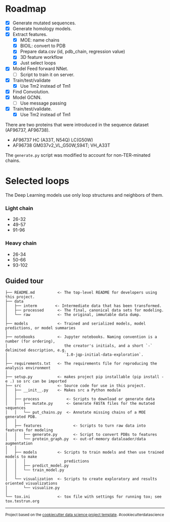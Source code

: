 # Roadmap

* [x] Generate mutated sequences.
* [x] Generate homology models.
* [X] Extract features.
  * [x] MOE: name chains
  * [x] BIOIL: convert to PDB
  * [x] Prepare data.csv (id, pdb_chain, regression value)
  * [x] 3D feature workflow
  * [x] Just select loops
* [x] Model Feed forward NNet.
  * [ ] Script to train it on server.
* [x] Train/test/validate
  * [x] Use Tm2 instead of Tm1
* [X] Find Convolution.
* [x] Model GCNN.
  * [ ] Use message passing
* [x] Train/test/validate.
  * [x] Use Tm2 instead of Tm1

There are two proteins that were introduced in the sequence dataset (AF96737, AF96738).
 - AF96737 HC (A33T, N54Q) LC(G50W)
 - AF96738 GM037v2_VL_G50W,S94T; VH_A33T

The `generate.py` script was modified to account for non-TER-minated chains.

# Selected loops
The Deep Learning models use only loop structures and neighbors of them.

### Light chain
- 26-32
- 49-57
- 91-96

### Heavy chain
- 26-34
- 50-66
- 93-102

## Guided tour
    ├── README.md          <- The top-level README for developers using this project.
    ├── data
    │   ├── interm        <- Intermediate data that has been transformed.
    │   ├── processed      <- The final, canonical data sets for modeling.
    │   └── raw            <- The original, immutable data dump.
    │
    ├── models             <- Trained and serialized models, model predictions, or model summaries
    │
    ├── notebooks          <- Jupyter notebooks. Naming convention is a number (for ordering),
    │                         the creator's initials, and a short `-` delimited description, e.g.
    │                         `1.0-jqp-initial-data-exploration`.
    │
    ├── requirements.txt   <- The requirements file for reproducing the analysis environment
    │
    ├── setup.py           <- makes project pip installable (pip install -e .) so src can be imported
    ├── src                <- Source code for use in this project.
    │   ├── __init__.py    <- Makes src a Python module
    │   │
    │   ├── process            <- Scripts to download or generate data
    │   │   ├── mutate.py      <- Generate FASTA files for the mutated sequences
    │   │   └── put_chains.py  <- Annotate missing chains of a MOE generated PDB.
    │   │
    │   ├── features              <- Scripts to turn raw data into features for modeling
    │   │   ├── generate.py       <- Script to convert PDBs to features
    │   │   └── protein_graph.py  <- out-of-memory dataloader/data augmentation
    │   │
    │   ├── models         <- Scripts to train models and then use trained models to make
    │   │   │                 predictions
    │   │   ├── predict_model.py
    │   │   └── train_model.py
    │   │
    │   └── visualization  <- Scripts to create exploratory and results oriented visualizations
    │       └── visualize.py
    │
    └── tox.ini            <- tox file with settings for running tox; see tox.testrun.org


--------

<p><small>Project based on the <a target="_blank" href="https://drivendata.github.io/cookiecutter-data-science/">cookiecutter data science project template</a>. #cookiecutterdatascience</small></p>

